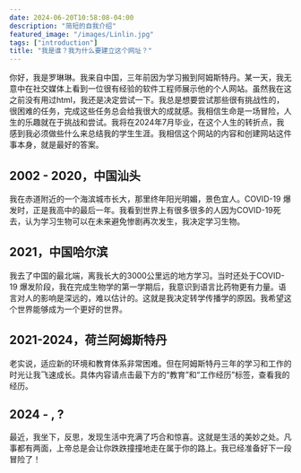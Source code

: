 ```yaml
---
date: 2024-06-20T10:58:08-04:00
description: "简短的自我介绍"
featured_image: "/images/Linlin.jpg"
tags: ["introduction"]
title: "我是谁？我为什么要建立这个网址？"
---
```

你好，我是罗琳琳。我来自中国，三年前因为学习搬到阿姆斯特丹。某一天，我无意中在社交媒体上看到一位很有经验的软件工程师展示他的个人网站。虽然我在这之前没有用过html，我还是决定尝试一下。我总是想要尝试那些很有挑战性的，很困难的任务，完成这些任务总会给我很大的成就感。我相信生命是一场冒险，人生的乐趣就在于挑战和尝试。我将在2024年7月毕业，在这个人生的转折点，我感到我必须做些什么来总结我的学生生涯。我相信这个网站的内容和创建网站这件事本身，就是最好的答案。

## 2002 - 2020，中国汕头

我在赤道附近的一个海滨城市长大，那里终年阳光明媚，景色宜人。COVID-19 爆发时，正是我高中的最后一年。我看到世界上有很多很多的人因为COVID-19死去，认为学习生物可以在未来避免惨剧再次发生，我决定学习生物。

## 2021，中国哈尔滨

我去了中国的最北端，离我长大的3000公里远的地方学习。当时还处于COVID-19 爆发阶段，我在完成生物学的第一学期后，我意识到语言比药物更有力量。语言对人的影响是深远的，难以估计的。这就是我决定转学传播学的原因。我希望这个世界能够成为一个更好的世界。

## 2021-2024，荷兰阿姆斯特丹

老实说，适应新的环境和教育体系非常困难。但在阿姆斯特丹三年的学习和工作的时光让我飞速成长。具体内容请点击最下方的“教育”和“工作经历”标签，查看我的经历。

## 2024 - , ?

最近，我坐下，反思，发现生活中充满了巧合和惊喜。这就是生活的美妙之处。凡事都有两面，上帝总是会让你跌跌撞撞地走在属于你的路上。我已经准备好下一段冒险了！

